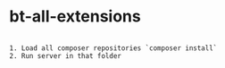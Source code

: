 # bt-all-extensions
~~~

1. Load all composer repositories `composer install`
2. Run server in that folder

